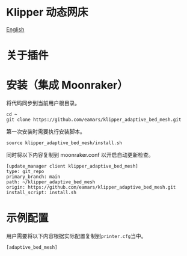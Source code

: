 Klipper 动态网床
===
[English](readme.md)

# 关于插件


# 安装（集成 Moonraker）
将代码同步到当前用户根目录。

    cd ~
    git clone https://github.com/eamars/klipper_adaptive_bed_mesh.git

第一次安装时需要执行安装脚本。

    source klipper_adaptive_bed_mesh/install.sh

同时将以下内容复制到 moonraker.conf 以开启自动更新检查。

    [update_manager client klipper_adaptive_bed_mesh]
    type: git_repo
    primary_branch: main
    path: ~/klipper_adaptive_bed_mesh
    origin: https://github.com/eamars/klipper_adaptive_bed_mesh.git
    install_script: install.sh

# 示例配置
用户需要将以下内容根据实际配置复制到`printer.cfg`当中。

    [adaptive_bed_mesh]
